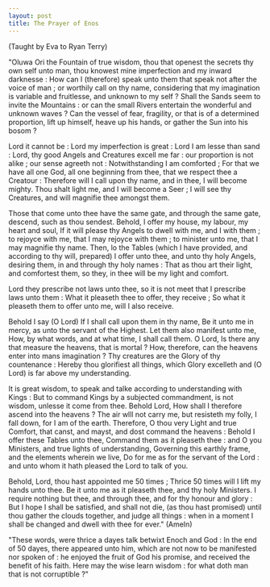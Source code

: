 ```yaml
---
layout: post
title: The Prayer of Enos
---
```

<p><p>
(Taught by Eva to Ryan Terry)
<p><p>
"Oluwa Ori the Fountain of true wisdom, thou that openest the secrets thy own self unto man, thou knowest mine imperfection and my inward darknesse : How can I (therefore) speak unto them that speak not after the voice of man ; or worthily call on thy name, considering that my imagination is variable and fruitlesse, and unknown to my self ? Shall the Sands seem to invite the Mountains : or can the small Rivers entertain the wonderful and unknown waves ? Can the vessel of fear, fragility, or that is of a determined proportion, lift up himself, heave up his hands, or gather the Sun into his bosom ?
<p><p>
Lord it cannot be : Lord my imperfection is great : Lord I am lesse than sand : Lord, thy good Angels and Creatures excell me far : our proportion is not alike ; our sense agreeth not : Notwithstanding I am comforted ; For that we have all one God, all one beginning from thee, that we respect thee a Creatour : Therefore will I call upon thy name, and in thee, I will become mighty. Thou shalt light me, and I will become a Seer ; I will see thy Creatures, and will magnifie thee amongst them.
<p><p>
Those that come unto thee have the same gate, and through the same gate, descend, such as thou sendest. Behold, I offer my house, my labour, my heart and soul, If it will please thy Angels to dweIl with me, and I with them ; to rejoyce with me, that I may rejoyce with them ; to minister unto me, that I may magnifie thy name. Then, lo the Tables (which I have provided, and according to thy will, prepared) I offer unto thee, and unto thy holy Angels, desiring them, in and through thy holy names : That as thou art their light, and comfortest them, so they, in thee will be my light and comfort.
<p><p>
Lord they prescribe not laws unto thee, so it is not meet that I prescribe laws unto them : What it pleaseth thee to offer, they receive ; So what it pleaseth them to offer unto me, will I also receive.
<p><p> Behold I say (O Lord) If I shall call upon them in thy name, Be it unto me in mercy, as unto the servant of the Highest. Let them also manifest unto me, How, by what words, and at what time, I shall call them. O Lord, Is there any that measure the heavens, that is mortal ? How, therefore, can the heavens enter into mans imagination ? Thy creatures are the Glory of thy countenance : Hereby thou glorifiest all things, which Glory excelleth and (O Lord) is far above my understanding.

It is great wisdom, to speak and talke according to understanding with Kings : But to command Kings by a subjected commandment, is not wisdom, unlesse it come from thee. Behold Lord, How shall I therefore ascend into the heavens ? The air wlll not carry me, but resisteth my folly, I fall down, for I am of the earth. Therefore, O thou very Light and true Comfort, that canst, and mayst, and dost command the heavens : Behold I offer these Tables unto thee, Command them as it pleaseth thee : and O you Ministers, and true lights of understanding, Governing this earthly frame, and the elements wherein we live, Do for me as for the servant of the Lord : and unto whom it hath pleased the Lord to talk of you.
<p><p>
Behold, Lord, thou hast appointed me 50 times ; Thrice 50 times will I lift my hands unto thee. Be it unto me as it pleaseth thee, and thy holy Ministers. I require nothing but thee, and through thee, and for thy honour and glory : But I hope I shall be satisfied, and shall not die, (as thou hast promised) until thou gather the clouds together, and judge all things : when in a moment I shall be changed and dwell with thee for ever." (AmeIn)
<p><p>
"These words, were thrice a dayes talk betwixt Enoch and God : In the end of 50 dayes, there appeared unto him, which are not now to be manifested nor spoken of : he enjoyed the fruit of God his promise, and received the benefit of his faith. Here may the wise learn wisdom : for what doth man that is not corruptible ?"
